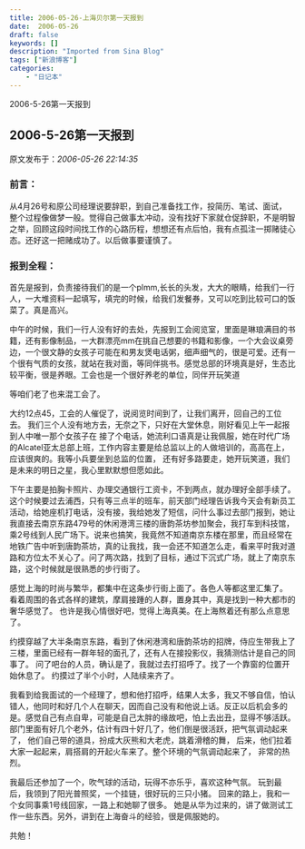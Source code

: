 ```yaml
---
title: 2006-05-26-上海贝尔第一天报到
date:  2006-05-26
draft: false
keywords: []
description: "Imported from Sina Blog"
tags: ["新浪博客"]
categories: 
    - "日记本"
---
```

2006-5-26第一天报到
## 2006-5-26第一天报到

 原文发布于：*2006-05-26 22:14:35*

### 前言：
从4月26号和原公司经理说要辞职，到自己准备找工作，投简历、笔试、面试， 整个过程像做梦一般。觉得自己做事太冲动，没有找好下家就仓促辞职，不是明智之举，回顾这段时间找工作的心路历程，想想还有点后怕，我有点孤注一掷赌徒心态。还好这一把赌成功了。以后做事要谨慎了。

 

### 报到全程：


首先是报到，负责接待我们的是一个plmm,长长的头发，大大的眼睛，给我们一行人，一大堆资料一起填写，填完的时候，给我们发餐券，又可以吃到比较可口的饭菜了。真是高兴。


中午的时候，我们一行人没有好的去处，先报到工会阅览室，里面是琳琅满目的书籍，还有影像制品，一大群漂亮mm在挑自己想要的书籍和影像，一个大会议桌旁边，一个很文静的女孩子可能在和男友煲电话粥，细声细气的，很是可爱。还有一个很有气质的女孩，就站在我对面，等同伴挑书。感觉总部的环境真是好，生态比较平衡，很是养眼。工会也是一个很好养老的单位，同伴开玩笑道

等咱们老了也来混工会了。

     
大约12点45，工会的人催促了，说阅览时间到了，让我们离开，回自己的工位去。 我们三个人没有地方去，无奈之下，只好在大堂休息，刚好看见上午一起报到人中唯一那个女孩子在 接了个电话，她流利口语真是让我佩服，她在时代广场的Alcatel亚太总部上班，工作内容主要是给总监以上的人做培训的，高高在上，应该很爽的。我等小兵要坐到总监的位置， 还有好多路要走，她开玩笑道，我们是未来的明日之星，我心里默默想但愿如此。

 

     
下午主要是拍胸卡照片、办理交通银行工资卡，不到两点，就办理好全部手续了。这个时候要过去浦西，只有等三点半的班车，前天部门经理告诉我今天会有新员工活动，给她座机打电话，没有接，我给她发了短信，问什么事过去部门报到，她让我直接去南京东路479号的休闲港湾三楼的唐韵茶坊参加聚会，我打车到科技馆，乘2号线到人民广场下。说来也搞笑，我竟然不知道南京东楼在那里，而且经常在地铁广告中听到唐韵茶坊，真的让我找，我一会还不知道怎么走，看来平时我对道路和方位太不关心了。问了两次路，找到了目标，通过下沉式广场，就上了南京东路，这个时候就是很熟悉的步行街了。

  

   
感觉上海的时尚与繁华，都集中在这条步行街上面了。各色人等都这里汇集了。 看着周围的各式各样的建筑，摩肩接踵的人群，置身其中，真是找到一种大都市的奢华感觉了。 也许是我心情很好吧，觉得上海真美。在上海熬着还有那么点意思了。

 

约摸穿越了大半条南京东路，看到了休闲港湾和唐韵茶坊的招牌，侍应生带我上了三楼，里面已经有一群年轻的面孔了，还有人在接投影仪，我猜测估计是自己的同事了。 问了吧台的人员，确认是了，我就过去打招呼了。找了一个靠窗的位置开始休息了。 
约摸过了半个小时，人陆续来齐了。

 

我看到给我面试的一个经理了，想和他打招呼，结果人太多，我又不够自信，怕认错人，他同时和好几个人在聊天，因而自己没有和他说上话。反正以后机会多的是。感觉自己有点自卑，可能是自己太胖的缘故吧，怕上去出丑，显得不够活跃。 部门里面有好几个老外，估计有四十好几了，他们倒是很活跃，把气氛调动起来了， 他们自己带的道具，扮成大灰熊和大老虎，跳着滑稽的舞， 后来，他们拉着大家一起起来，肩搭肩的开起火车来了。整个环境的气氛调动起来了， 非常的热烈。

 

我最后还参加了一个，吹气球的活动，玩得不亦乐乎，喜欢这种气氛。 玩到最后，我领到了阳光普照奖，一个挂链，很好玩的三只小猪。 回来的路上，我和一个女同事乘1号线回家，一路上和她聊了很多。 她是从华为过来的，讲了做测试工作一些东西。另外，讲到在上海奋斗的经验，很是佩服她的。

共勉！

 

 

 



